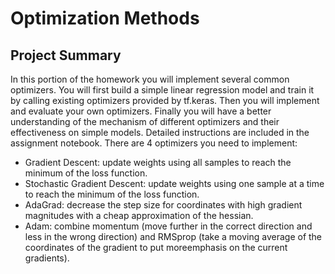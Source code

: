 # Optimization Methods

## Project Summary

In this portion of the homework you will implement several common optimizers. You will first build a simple linear regression model and train it by calling existing optimizers provided by tf.keras. Then you will implement and evaluate your own optimizers. Finally you will have a better understanding of the mechanism of different optimizers and their effectiveness on simple models. Detailed instructions are included in the assignment notebook.
There are 4 optimizers you need to implement:
- Gradient Descent: update weights using all samples to reach the minimum of the loss function.
- Stochastic Gradient Descent: update weights using one sample at a time to reach the minimum of the loss function.
- AdaGrad: decrease the step size for coordinates with high gradient magnitudes with a cheap approximation of the hessian.
- Adam: combine momentum (move further in the correct direction and less in the wrong direction) and RMSprop (take a moving average of the coordinates of the gradient to put moreemphasis on the current gradients).
